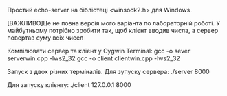 Простий echo-server на бібліотеці <winsock2.h> для Windows.

[ВАЖЛИВО]Це не повна версія мого варіанта по лабораторній роботі.
У майбутньому потрібно зробити так, щоб клієнт вводив числа, а сервер повертав суму всіх чисел

Компілювати сервер та клієнт у Cygwin Terminal:
gcc -o sever serverwin.cpp -lws2_32
gcc -o client clientwin.cpp -lws2_32

Запуск з двох різних терміналів.
Для зупуску сервера:
./server 8000

Для запуску клієнту:
./client 127.0.0.1 8000
